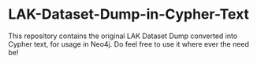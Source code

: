 # LAK-Dataset-Dump-in-Cypher-Text

This repository contains the original LAK Dataset Dump converted into Cypher text, for usage in Neo4j. Do feel free to use it where ever the need be!
